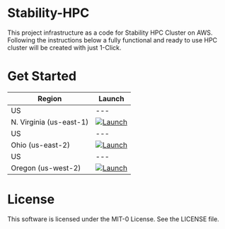 # Stability-HPC
This project infrastructure as a code for Stability HPC Cluster on AWS.
Following the instructions below a fully functional and ready to use HPC cluster will be created with just 1-Click.

# Get Started

| Region       | Launch                                                                                                                                                                                                                                                                                                             | 
|--------------|--------------------------------------------------------------------------------------------------------------------------------------------------------------------------------------------------------------------------------------------------------------------------------------------------------------------|
| US  | --- |
| N. Virginia (us-east-1)   | [![Launch](https://samdengler.github.io/cloudformation-launch-stack-button-svg/images/us-east-1.svg)](https://console.aws.amazon.com/cloudformation/home?region=us-east-1#/stacks/quickcreate?templateUrl=https%3A%2F%2Fpcluster-testing.s3.amazonaws.com%2F1click%2FAWS-HPC-Cluster.yaml&stackName=hpc-cluster&DisableRollback=true) |
| US  | --- |
| Ohio (us-east-2)   | [![Launch](https://samdengler.github.io/cloudformation-launch-stack-button-svg/images/us-east-2.svg)](https://console.aws.amazon.com/cloudformation/home?region=us-east-2#/stacks/quickcreate?templateUrl=https%3A%2F%2Fpcluster-testing.s3.amazonaws.com%2F1click%2FAWS-HPC-Cluster.yaml&stackName=hpc-cluster&DisableRollback=true) |
| US  | --- |
| Oregon (us-west-2)   | [![Launch](https://samdengler.github.io/cloudformation-launch-stack-button-svg/images/us-west-2.svg)](https://console.aws.amazon.com/cloudformation/home?region=us-west-2#/stacks/quickcreate?templateUrl=https%3A%2F%2Fpcluster-testing.s3.amazonaws.com%2F1click%2FAWS-HPC-Cluster.yaml&stackName=trainium&DisableRollback=true) |


# License

This software is licensed under the MIT-0 License. See the LICENSE file.
